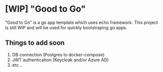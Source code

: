 # [WIP] "Good to Go" 

"Good to Go" is a go app template which uses echo framework.
This project is still WIP and will be used for quickly bootstraping go apps.

## Things to add soon

1. DB connection (Postgres to docker-compose)
2. JWT authentication (Keycloak and/or Azure AD)
3. etc...
